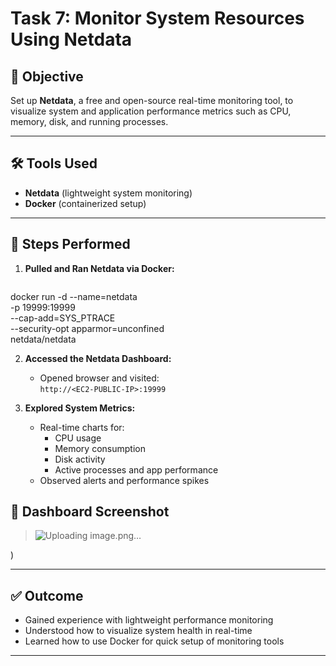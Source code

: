 # Task 7: Monitor System Resources Using Netdata

## 📝 Objective
Set up **Netdata**, a free and open-source real-time monitoring tool, to visualize system and application performance metrics such as CPU, memory, disk, and running processes.

---

## 🛠 Tools Used
- **Netdata** (lightweight system monitoring)
- **Docker** (containerized setup)

---

## 🧩 Steps Performed

1. **Pulled and Ran Netdata via Docker:**

   ```bash
docker run -d --name=netdata \
  -p 19999:19999 \
  --cap-add=SYS_PTRACE \
  --security-opt apparmor=unconfined \
  netdata/netdata
 
   

2. **Accessed the Netdata Dashboard:**
   - Opened browser and visited:  
     `http://<EC2-PUBLIC-IP>:19999`

3. **Explored System Metrics:**
   - Real-time charts for:
     - CPU usage
     - Memory consumption
     - Disk activity
     - Active processes and app performance
   - Observed alerts and performance spikes


## 📸 Dashboard Screenshot

> ![Uploading image.png…]()

)

---

## ✅ Outcome
- Gained experience with lightweight performance monitoring
- Understood how to visualize system health in real-time
- Learned how to use Docker for quick setup of monitoring tools

---

